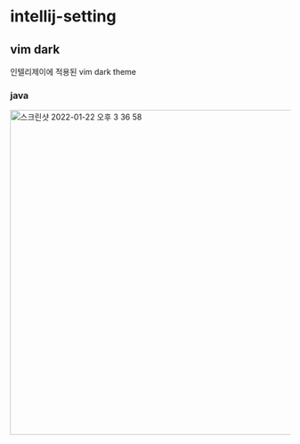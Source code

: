 # intellij-setting

## vim dark 

인텔리제이에 적용된 vim dark theme

### java

<img width="583" alt="스크린샷 2022-01-22 오후 3 36 58" src="https://user-images.githubusercontent.com/53357210/150628001-78384b1e-24fa-42ce-bcae-56ca366b7c4e.png">


